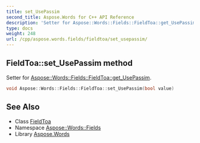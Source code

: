 ```yaml
---
title: set_UsePassim
second_title: Aspose.Words for C++ API Reference
description: 'Setter for Aspose::Words::Fields::FieldToa::get_UsePassim.'
type: docs
weight: 248
url: /cpp/aspose.words.fields/fieldtoa/set_usepassim/
---
```

## FieldToa::set_UsePassim method


Setter for [Aspose::Words::Fields::FieldToa::get_UsePassim](../get_usepassim/).

```cpp
void Aspose::Words::Fields::FieldToa::set_UsePassim(bool value)
```

## See Also

* Class [FieldToa](../)
* Namespace [Aspose::Words::Fields](../../)
* Library [Aspose.Words](../../../)
